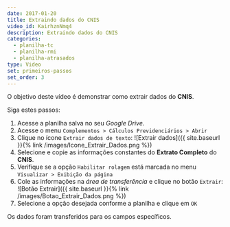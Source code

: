 ```yaml
---
date: 2017-01-20
title: Extraindo dados do CNIS
video_id: KairhznNmq4
description: Extraindo dados do CNIS
categories:
  - planilha-tc
  - planilha-rmi
  - planilha-atrasados
type: Video
set: primeiros-passos
set_order: 3
---
```


O objetivo deste vídeo é demonstrar como extrair dados do **CNIS**.

Siga estes passos:

1. Acesse a planilha salva no seu *Google Drive*.
1. Acesse o menu `Complementos > Cálculos Previdenciários > Abrir`
1. Clique no ícone `Extrair dados de texto`: ![Extrair dados]({{ site.baseurl }}{% link /images/Icone_Extrair_Dados.png %})
1. Selecione e copie as informações constantes do **Extrato Completo** do **CNIS**.
1. Verifique se a opção `Habilitar rolagem` está marcada no menu `Visualizar > Exibição da página`
1. Cole as informações na *área de transferência* e clique no botão `Extrair`: ![Botão Extrair]({{ site.baseurl }}{% link /images/Botao_Extrair_Dados.png %})
1. Selecione a opção desejada conforme a planilha e clique em `OK`

Os dados foram transferidos para os campos específicos.
